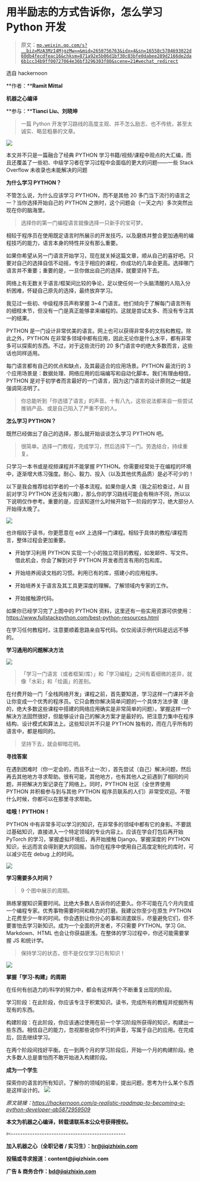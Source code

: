 # 用半励志的方式告诉你，怎么学习 Python 开发

> 原文：[`mp.weixin.qq.com/s?__biz=MzA3MzI4MjgzMw==&mid=2650756763&idx=4&sn=16558c5704693022d60db4fecdfeac16&chksm=871a92e5b06d1bf30c03bfe0dabee289d2166de2da6b1cc34b9ff00727064e36bf3296303f80&scene=21#wechat_redirect`](http://mp.weixin.qq.com/s?__biz=MzA3MzI4MjgzMw==&mid=2650756763&idx=4&sn=16558c5704693022d60db4fecdfeac16&chksm=871a92e5b06d1bf30c03bfe0dabee289d2166de2da6b1cc34b9ff00727064e36bf3296303f80&scene=21#wechat_redirect)

选自 hackernoon

**作者：****Ramit Mittal**

**机器之心编译**

**参与：****Tianci Liu、刘晓坤**

> 一篇 Python 开发学习路线的高度主观、并不怎么励志、也不传统，甚至太诚实、略显粗暴的文章。

![](img/2f8a538d5e19471fb8879e398a751b26.jpg)

本文并不只是一篇融合了经典 PYTHON 学习书籍/视频/课程中观点的大汇编，而且还覆盖了一些初、中级学习者在学习过程中会面临的更大的问题——一些 Stack Overflow 未收录也未能解决的问题

**为什么学习 PYTHON？**

不管怎么说，为什么应该学习 PYTHON，而不是其他 20 多门当下流行的语言之一？当你选择开始自己的 PYTHON 之旅时，这个问题会（一天之内）多次突然出现在你的脑海里。

> 选择你的第一门编程语言就像选择一只新手的宝可梦。

相较于程序员在使用既定语言时所展示的开发技巧，以及磨炼并整合更加通用的编程技巧的能力，语言本身的特性并没有那么重要。

如果你希望从另一门语言开始学习，现在就关掉这篇文章，顺从自己的喜好吧。只要对自己的选择自信不动摇，专注于相应的课程，你成功的几率会更高。选择哪门语言并不重要；重要的是，一旦你做出自己的选择，就要坚持下去。

网络上有无数关于语言/框架间比较的争论，足以使任何一个头脑清醒的人陷入分析困难，怀疑自己原先的选择，最终放弃学习。

我见过一些初、中级程序员声称掌握 3~4 门语言。他们倾向于了解每门语言所有的细枝末节，但没有一门是真正能够拿来编程的。这就是尝试太多、而没有专注其一的结果。

PYTHON 是一门设计非常优美的语言。网上也可以获得非常多的文档和教程。除此之外，PYTHON 在非常多领域中都有应用，因此无论你是什么水平，都有非常多可以探索的东西。不过，对于这些流行的 20 多门语言中的绝大多数而言，这些话也同样适用。

每门语言都有自己的优点和缺点，及其最适合的应用场景。PYTHON 最流行的 3 个应用场景是：数据处理、网络应用的后端编写和自动化脚本。我们有理由相信，PYTHON 是对于初学者而言最好的一门语言，因为这门语言的设计原则之一就是强调简洁明了。

> 你总能听到「你选错了语言」的声音。十有八九，这些说法都来自一些尝试推销产品、或是自己陷入了严重不安的人。

**怎么学习 PYTHON？**

既然已经做出了自己的选择，那么就开始谈谈怎么学习 PYTHON 吧。

> 很简单。选择一门教程，完成学习，然后选择下一门。劳逸结合，持续重复。

只学习一本书或是视频课程并不能掌握 PYTHON。你需要经常处于在编程的环境中，逐渐增大练习强度。耐心、毅力、投入（以及其他优秀品质）是必不可少的！

以下是我会推荐给初学者的一个基本流程。如果你是人类（我之前检查过，AI 目前对学习 PYTHON 还没有兴趣），那么你的学习路线可能会有稍许不同，所以以下说明仅作参考。重要的是，应该知道什么时候开始下一阶段的学习，绝大部分人开始得太晚了。

![](img/a686be6760bf6acdde20cbd3f917f175.jpg)

也许相较于读书，你更愿意在 edX 上选择一门课程。相较于具体的教程/课程而言，整体过程会更加重要。

*   开始学习利用 PYTHON 实现一个小的独立项目的教程，如发邮件、写文件。借此机会，你会了解到对于 PYTHON 开发者而言有用的包和库。

*   开始培养阅读文档的习惯。利用已有的库，搭建小的应用程序。

*   开始培养关于语言及其工具更深度的理解。了解领域内专家的工作。

*   开始接触源代码。

如果你已经学习完了上图中的 PYTHON 资料，这里还有一些实用资源可供使用：https://www.fullstackpython.com/best-python-resources.html

在学习任何教程时，注意要顺着思路亲自写代码。仅仅阅读示例代码是远远不够的。

**学习通用的问题解决方法**

![](img/3691afbf7f348687f0b1e6e30e8b67e4.jpg)

> 「学习一门语言（或者框架/库）」和「学习编程」之间有着细微的差异，就像「水彩」和「绘画」的差别。

在付费开始一门「全栈网络开发」课程之前，首先要知道，学习这样一门课并不会让你变成一个优秀的程序员。它只会教你解决简单问题的一个具体方法步骤（是的，绝大多数这些课程中搭建的网络应用确实是非常简单的问题）。掌握这样一个解决方法固然很好，但能够设计自己的解决方案才是最好的。把注意力集中在程序结构、设计模式和算法上。这些知识并不只是 PYTHON 独有的，而在几乎所有的语言中，都是相同的。

> 坚持下去，就会柳暗花明。

**寻找答案**

在遇到困难时（你一定会的，而且不止一次），首先尝试（自己）解决问题，然后再去其他地方寻求帮助。很有可能，其他地方，也有其他人之前遇到了相同的问题，并把解决方案记录在了网络上。同时，PYTHON 社区（全世界使用 PYTHON 并积极参与到与其他 PYTHON 程序员联系的人们）非常受欢迎。不管什么时候，你都可以在那里寻求帮助。

**哇哦！PYTHON！**

PYTHON 中有非常多可以学习的知识，在非常多的领域中都有它的身影。不要跳过基础知识，直接进入一个特定领域的专业内容上。应该在学会打包后再开始 PyTorch 的学习，掌握虚拟环境后，再开始接触 Django。掌握深度的 PYTHON 知识，长远而言会得到更大的回报。当你在程序中使用自己高度定制化的库时，可以减少花在 debug 上的时间。

![](img/93dfa8010199d52c634c87ec38b266f1.jpg)

**学习需要多久时间？**

> 9 个图中展示的周期。

熟练掌握知识需要时间。比绝大多数人告诉你的还要久。你不可能在几个月内变成一个编程专家。优秀事物需要时间和精力的打磨。我建议你至少在原生 PYTHON 上花费至少一年的时间。你会遇到让你分心的事和消遣娱乐，尽量避免它们，但不要害怕去学习新知识。成为一个全面的开发者，不只需要 PYTHON。学习 Git、Markdown、HTML 也会让你获益匪浅。在整体的学习过程中，你还可能需要掌握 JS 和统计学。

> 保持学习的状态，但不是仅仅学习已有知识！

![](img/e03adc10425d1573e394bf43ae1c3c5f.jpg)

**掌握「学习-构建」的周期**

在任何有创造力的/科学的努力中，都会有这样两个不断重复出现的阶段。

学习阶段：在此阶段，你应该专注于积累知识。读书，完成所有的教程并挖掘所有现有的东西。

构建阶段：在此阶段，你应该通过使用在前一个学习阶段所获得的知识，构建出一些东西。相信自己的能力，忽视那些说你不行的声音，写属于自己的应用。在完成后，回去继续学习。

在两个阶段间找好平衡。在一到两个月的学习阶段后，开始一个月的构建阶段。绝大多数人总是害怕而不敢开始进入构建阶段。

**成为一个学生**

探索你的语言的所有知识，了解你的领域的前辈，提出问题，思考为什么某个东西是这样设计的。 ****![](img/98db554c57db91144fde9866558fb8c3.jpg)****

*原文链接：https://hackernoon.com/a-realistic-roadmap-to-becoming-a-python-developer-ab5872959509*

****本文为机器之心编译，**转载请联系本公众号获得授权****。**

✄------------------------------------------------

**加入机器之心（全职记者 / 实习生）：hr@jiqizhixin.com**

**投稿或寻求报道：**content**@jiqizhixin.com**

**广告 & 商务合作：bd@jiqizhixin.com**